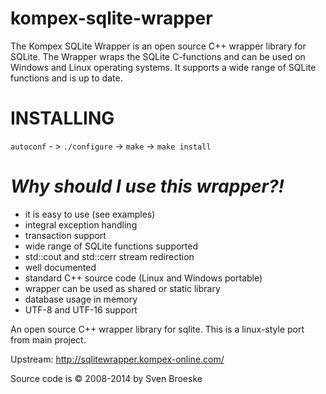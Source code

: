 kompex-sqlite-wrapper
=====================

The Kompex SQLite Wrapper is an open source C++ wrapper library for SQLite.
The Wrapper wraps the SQLite C-functions and can be used on Windows and Linux operating systems.
It supports a wide range of SQLite functions and is up to date.

INSTALLING
==========
`autoconf` - > `./configure` -> `make` -> `make install`

*Why should I use this wrapper?!*
==========

- it is easy to use (see examples)
- integral exception handling
- transaction support
- wide range of SQLite functions supported
- std::cout and std::cerr stream redirection
- well documented
- standard C++ source code (Linux and Windows portable)
- wrapper can be used as shared or static library
- database usage in memory
- UTF-8 and UTF-16 support


An open source C++ wrapper library for sqlite. This is a linux-style port from main project.


Upstream: http://sqlitewrapper.kompex-online.com/

Source code is © 2008-2014 by Sven Broeske
